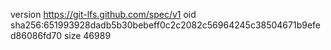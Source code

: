 version https://git-lfs.github.com/spec/v1
oid sha256:651993928dadb5b30bebeff0c2c2082c56964245c38504671b9efed86086fd70
size 46989
